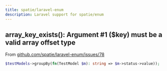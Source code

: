 ```yaml
---
title: spatie/laravel-enum
description: Laravel support for spatie/enum
---
```



## array_key_exists(): Argument #1 ($key) must be a valid array offset type

From [github.com/spatie/laravel-enum/issues/78](https://github.com/spatie/laravel-enum/issues/78)

```php
$testModels->groupBy(fn(TestModel $m): string => $m->status->value));
```
